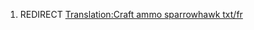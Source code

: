 1.  REDIRECT [Translation:Craft ammo sparrowhawk
    txt/fr](Translation:Craft_ammo_sparrowhawk_txt/fr "wikilink")